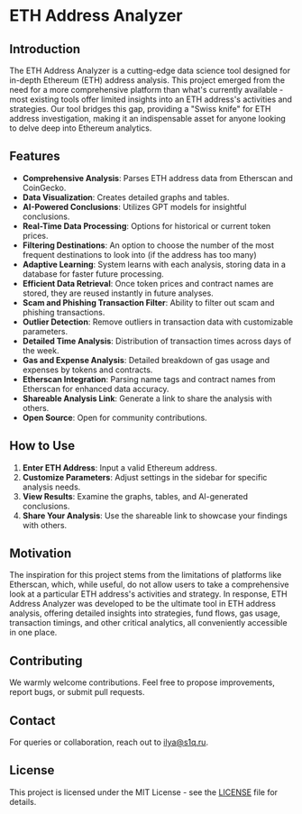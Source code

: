# ETH Address Analyzer

## Introduction
The ETH Address Analyzer is a cutting-edge data science tool designed for in-depth Ethereum (ETH) address analysis. This project emerged from the need for a more comprehensive platform than what's currently available - most existing tools offer limited insights into an ETH address's activities and strategies. Our tool bridges this gap, providing a "Swiss knife" for ETH address investigation, making it an indispensable asset for anyone looking to delve deep into Ethereum analytics.

## Features
- **Comprehensive Analysis**: Parses ETH address data from Etherscan and CoinGecko.
- **Data Visualization**: Creates detailed graphs and tables.
- **AI-Powered Conclusions**: Utilizes GPT models for insightful conclusions.
- **Real-Time Data Processing**: Options for historical or current token prices.
- **Filtering Destinations**: An option to choose the number of the most frequent destinations to look into (if the address has too many)
- **Adaptive Learning**: System learns with each analysis, storing data in a database for faster future processing.
- **Efficient Data Retrieval**: Once token prices and contract names are stored, they are reused instantly in future analyses.
- **Scam and Phishing Transaction Filter**: Ability to filter out scam and phishing transactions.
- **Outlier Detection**: Remove outliers in transaction data with customizable parameters.
- **Detailed Time Analysis**: Distribution of transaction times across days of the week.
- **Gas and Expense Analysis**: Detailed breakdown of gas usage and expenses by tokens and contracts.
- **Etherscan Integration**: Parsing name tags and contract names from Etherscan for enhanced data accuracy.
- **Shareable Analysis Link**: Generate a link to share the analysis with others.
- **Open Source**: Open for community contributions.

## How to Use
1. **Enter ETH Address**: Input a valid Ethereum address.
2. **Customize Parameters**: Adjust settings in the sidebar for specific analysis needs.
3. **View Results**: Examine the graphs, tables, and AI-generated conclusions.
4. **Share Your Analysis**: Use the shareable link to showcase your findings with others.

## Motivation
The inspiration for this project stems from the limitations of platforms like Etherscan, which, while useful, do not allow users to take a comprehensive look at a particular ETH address's activities and strategy. In response, ETH Address Analyzer was developed to be the ultimate tool in ETH address analysis, offering detailed insights into strategies, fund flows, gas usage, transaction timings, and other critical analytics, all conveniently accessible in one place.

## Contributing
We warmly welcome contributions. Feel free to propose improvements, report bugs, or submit pull requests.

## Contact
For queries or collaboration, reach out to [ilya@s1q.ru](mailto:ilya@s1q.ru).

## License
This project is licensed under the MIT License - see the [LICENSE](LICENSE) file for details.

